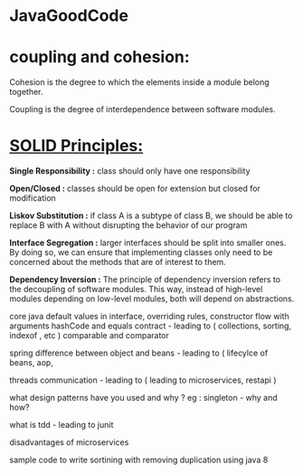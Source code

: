 # JavaGoodCode


<h1>coupling and cohesion: </h1>
<p>Cohesion is the degree to which the elements inside a module belong together.</p> 
<p>Coupling is the degree of interdependence between software modules.</p>

<h1><a href = "https://www.baeldung.com/solid-principles" target="_blank"> SOLID Principles: </a></h1>

<p><b>Single Responsibility :</b> class should only have one responsibility</p>
<p><b>Open/Closed :</b> classes should be open for extension but closed for modification</p>
<p><b>Liskov Substitution :</b> if class A is a subtype of class B, we should be able to replace B with A without disrupting the behavior of our program</p>
<p><b>Interface Segregation :</b>  larger interfaces should be split into smaller ones. By doing so, we can ensure that implementing classes only need to be concerned about the methods that are of interest to them.</p>
<p><b>Dependency Inversion :</b> The principle of dependency inversion refers to the decoupling of software modules. This way, instead of high-level modules depending on low-level modules, both will depend on abstractions.</p>





core java
default values in interface, overriding rules, constructor flow with arguments
hashCode and equals contract - leading to ( collections, sorting, indexof , etc ) 
comparable and comparator


spring
difference between object and beans - leading to ( lifecylce of beans, aop, 


threads communication - leading to ( leading to microservices, restapi )

what design patterns have you used and why ?
eg : singleton - why and how? 




what is tdd - leading to junit

disadvantages of microservices

sample code to write sortining with removing duplication using java 8
